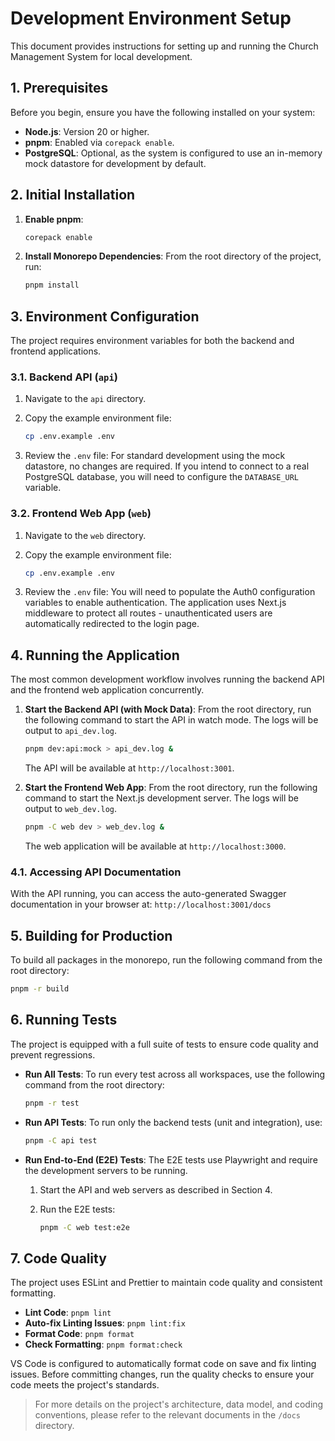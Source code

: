 # Development Environment Setup

This document provides instructions for setting up and running the Church Management System for
local development.

## 1. Prerequisites

Before you begin, ensure you have the following installed on your system:

- **Node.js**: Version 20 or higher.
- **pnpm**: Enabled via `corepack enable`.
- **PostgreSQL**: Optional, as the system is configured to use an in-memory mock datastore for
  development by default.

## 2. Initial Installation

1. **Enable pnpm**:

   ```bash
   corepack enable
   ```

2. **Install Monorepo Dependencies**: From the root directory of the project, run:

   ```bash
   pnpm install
   ```

## 3. Environment Configuration

The project requires environment variables for both the backend and frontend applications.

### 3.1. Backend API (`api`)

1. Navigate to the `api` directory.
2. Copy the example environment file:

   ```bash
   cp .env.example .env
   ```

3. Review the `.env` file: For standard development using the mock datastore, no changes are
   required. If you intend to connect to a real PostgreSQL database, you will need to configure the
   `DATABASE_URL` variable.

### 3.2. Frontend Web App (`web`)

1. Navigate to the `web` directory.
2. Copy the example environment file:

   ```bash
   cp .env.example .env
   ```

3. Review the `.env` file: You will need to populate the Auth0 configuration variables to enable
   authentication. The application uses Next.js middleware to protect all routes - unauthenticated
   users are automatically redirected to the login page.

## 4. Running the Application

The most common development workflow involves running the backend API and the frontend web
application concurrently.

1. **Start the Backend API (with Mock Data)**: From the root directory, run the following command to
   start the API in watch mode. The logs will be output to `api_dev.log`.

   ```bash
   pnpm dev:api:mock > api_dev.log &
   ```

   The API will be available at `http://localhost:3001`.

2. **Start the Frontend Web App**: From the root directory, run the following command to start the
   Next.js development server. The logs will be output to `web_dev.log`.

   ```bash
   pnpm -C web dev > web_dev.log &
   ```

   The web application will be available at `http://localhost:3000`.

### 4.1. Accessing API Documentation

With the API running, you can access the auto-generated Swagger documentation in your browser at:
`http://localhost:3001/docs`

## 5. Building for Production

To build all packages in the monorepo, run the following command from the root directory:

```bash
pnpm -r build
```

## 6. Running Tests

The project is equipped with a full suite of tests to ensure code quality and prevent regressions.

- **Run All Tests**: To run every test across all workspaces, use the following command from the
  root directory:

  ```bash
  pnpm -r test
  ```

- **Run API Tests**: To run only the backend tests (unit and integration), use:

  ```bash
  pnpm -C api test
  ```

- **Run End-to-End (E2E) Tests**: The E2E tests use Playwright and require the development servers
  to be running.
  1. Start the API and web servers as described in Section 4.
  2. Run the E2E tests:

     ```bash
     pnpm -C web test:e2e
     ```

## 7. Code Quality

The project uses ESLint and Prettier to maintain code quality and consistent formatting.

- **Lint Code**: `pnpm lint`
- **Auto-fix Linting Issues**: `pnpm lint:fix`
- **Format Code**: `pnpm format`
- **Check Formatting**: `pnpm format:check`

VS Code is configured to automatically format code on save and fix linting issues. Before committing
changes, run the quality checks to ensure your code meets the project's standards.

> For more details on the project's architecture, data model, and coding conventions, please refer
> to the relevant documents in the `/docs` directory.

